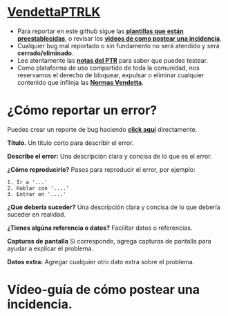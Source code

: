 # [**VendettaPTRLK**](https://www.vendettawow.com/forums.php?do=view&idthread=1542)

- Para reportar en este github sigue las [**plantillas que están preestablecidas**](https://github.com/MeluS/VendettaPTRLK#c%C3%B3mo-reportar-un-error), o revisar los [**videos de como postear una incidencia**](https://github.com/MeluS/VendettaPTRLK).
- Cualquier bug mal reportado o sin fundamento no será atendido y será **cerrado/eliminado**.
- Lee atentamente las [**notas del PTR**](http://ptr.vendettawow.com/) para saber que puedes testear.
- Como plataforma de uso compartido de toda la comunidad, nos reservamos el derecho de bloquear, expulsar o eliminar cualquier contenido que inflinja las [**Normas Vendetta**](https://www.vendettawow.com/forums.php?do=view&idthread=897).

# ¿Cómo reportar un error?
Puedes crear un reporte de bug haciendo [**click aquí**](https://github.com/MeluS/VendettaPTRLK/issues/new) directamente.

**Título.**
Un título corto para describir el error.
 
**Describe el error:**
Una descripción clara y concisa de lo que es el error.

**¿Cómo reproducirlo?**
Pasos para reproducir el error, por ejemplo:
```
1. Ir a '...'
2. Hablar con '....'
3. Entrar en '....'
```
**¿Que debería suceder?**
Una descripción clara y concisa de lo que debería suceder en realidad.

**¿Tienes algúna referencia o datos?**
Facilitar datos o referencias.

**Capturas de pantalla**
Si corresponde, agrega capturas de pantalla para ayudar a explicar el problema.

**Datos extra:**
Agregar cualquier otro dato extra sobre el problema.

# Vídeo-guía de cómo postear una incidencia.
